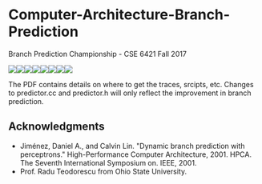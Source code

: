 # Computer-Architecture-Branch-Prediction
Branch Prediction Championship - CSE 6421 Fall 2017

[![](https://sourcerer.io/fame/indrajeet95/indrajeet95/Computer-Architecture-Branch-Prediction/images/0)](https://sourcerer.io/fame/indrajeet95/indrajeet95/Computer-Architecture-Branch-Prediction/links/0)[![](https://sourcerer.io/fame/indrajeet95/indrajeet95/Computer-Architecture-Branch-Prediction/images/1)](https://sourcerer.io/fame/indrajeet95/indrajeet95/Computer-Architecture-Branch-Prediction/links/1)[![](https://sourcerer.io/fame/indrajeet95/indrajeet95/Computer-Architecture-Branch-Prediction/images/2)](https://sourcerer.io/fame/indrajeet95/indrajeet95/Computer-Architecture-Branch-Prediction/links/2)[![](https://sourcerer.io/fame/indrajeet95/indrajeet95/Computer-Architecture-Branch-Prediction/images/3)](https://sourcerer.io/fame/indrajeet95/indrajeet95/Computer-Architecture-Branch-Prediction/links/3)[![](https://sourcerer.io/fame/indrajeet95/indrajeet95/Computer-Architecture-Branch-Prediction/images/4)](https://sourcerer.io/fame/indrajeet95/indrajeet95/Computer-Architecture-Branch-Prediction/links/4)[![](https://sourcerer.io/fame/indrajeet95/indrajeet95/Computer-Architecture-Branch-Prediction/images/5)](https://sourcerer.io/fame/indrajeet95/indrajeet95/Computer-Architecture-Branch-Prediction/links/5)[![](https://sourcerer.io/fame/indrajeet95/indrajeet95/Computer-Architecture-Branch-Prediction/images/6)](https://sourcerer.io/fame/indrajeet95/indrajeet95/Computer-Architecture-Branch-Prediction/links/6)[![](https://sourcerer.io/fame/indrajeet95/indrajeet95/Computer-Architecture-Branch-Prediction/images/7)](https://sourcerer.io/fame/indrajeet95/indrajeet95/Computer-Architecture-Branch-Prediction/links/7)


The PDF contains details on where to get the traces, srcipts, etc. Changes to predictor.cc and predictor.h will only reflect the improvement in branch prediction. 

## Acknowledgments

* Jiménez, Daniel A., and Calvin Lin. "Dynamic branch prediction with perceptrons." High-Performance Computer Architecture, 2001. HPCA. The Seventh International Symposium on. IEEE, 2001.
* Prof. Radu Teodorescu from Ohio State University.

